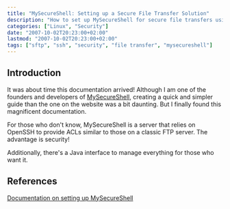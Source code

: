 ```yaml
---
title: "MySecureShell: Setting up a Secure File Transfer Solution"
description: "How to set up MySecureShell for secure file transfers using OpenSSH with ACLs similar to a classic FTP server."
categories: ["Linux", "Security"]
date: "2007-10-02T20:23:00+02:00"
lastmod: "2007-10-02T20:23:00+02:00"
tags: ["sftp", "ssh", "security", "file transfer", "mysecureshell"]
---
```


## Introduction

It was about time this documentation arrived! Although I am one of the founders and developers of [MySecureShell](https://mysecureshell.sourceforge.net), creating a quick and simpler guide than the one on the website was a bit daunting. But I finally found this magnificent documentation.

For those who don't know, MySecureShell is a server that relies on OpenSSH to provide ACLs similar to those on a classic FTP server. The advantage is security!

Additionally, there's a Java interface to manage everything for those who want it.

## References

[Documentation on setting up MySecureShell](../../../static/pdf/chrooted_sftp_with_mysecureshell.pdf)
